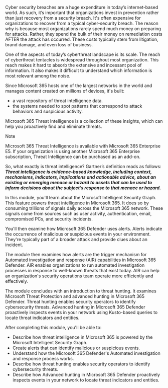 Cyber security breaches are a huge expenditure in today’s internet-based world. As such, it’s important that organizations invest in prevention rather than just recovery from a security breach. It's often expensive for organizations to recover from a typical cyber-security breach. The reason why is because most organizations rarely spend much money on preparing for attacks. Rather, they spend the bulk of their money on remediation costs AFTER the attack has occurred. These costs typically stem from litigation, brand damage, and even loss of business.

One of the aspects of today’s cyberthreat landscape is its scale. The reach of cyberthreat tentacles is widespread throughout most organization. This reach makes it hard to absorb the extensive and incessant pool of information. It also makes it difficult to understand which information is most relevant among the noise.

Since Microsoft 365 hosts one of the largest networks in the world and manages content created on millions of devices, it's built:

 -  a vast repository of threat intelligence data.
 -  the systems needed to spot patterns that correspond to attack behaviors and suspicious activity.

Microsoft 365 Threat Intelligence is a collection of these insights, which can help you proactively find and eliminate threats.

> [!NOTE]
> Microsoft 365 Threat Intelligence is available with Microsoft 365 Enterprise E5. If your organization is using another Microsoft 365 Enterprise subscription, Threat Intelligence can be purchased as an add-on.

So, what exactly is threat intelligence? Gartner’s definition reads as follows: ***Threat intelligence is evidence-based knowledge, including context, mechanisms, indicators, implications and actionable advice, about an existing or emerging menace or hazard to assets that can be used to inform decisions about the subject’s response to that menace or hazard.***

In this module, you'll learn about the Microsoft Intelligent Security Graph. This feature powers threat intelligence in Microsoft 365. It does so by consuming trillions of signals daily across the Microsoft 365 network. These signals come from sources such as user activity, authentication, email, compromised PCs, and security incidents.

You'll then examine how Microsoft 365 Defender uses alerts. Alerts indicate the occurrence of malicious or suspicious events in your environment. They're typically part of a broader attack and provide clues about an incident.

The module then examines how alerts are the trigger mechanism for Automated investigation and response (AIR) capabilities in Microsoft 365 Defender. AIR enables organizations to run automated investigation processes in response to well-known threats that exist today. AIR can help an organization's security operations team operate more efficiently and effectively.

The module concludes with an introduction to threat hunting. It examines Microsoft Threat Protection and advanced hunting in Microsoft 365 Defender. Threat hunting enables security operators to identify cybersecurity threats. Advanced hunting in Microsoft 365 Defender proactively inspects events in your network using Kusto-based queries to locate threat indicators and entities.<br>

After completing this module, you'll be able to:

 -  Describe how threat intelligence in Microsoft 365 is powered by the Microsoft Intelligent Security Graph.
 -  Create alerts that can identify malicious or suspicious events.
 -  Understand how the Microsoft 365 Defender's Automated investigation and response process works.
 -  Describe how threat hunting enables security operators to identify cybersecurity threats.<br>
 -  Describe how Advanced hunting in Microsoft 365 Defender proactively inspects events in your network to locate threat indicators and entities.

